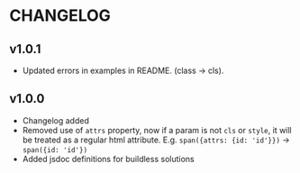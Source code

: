# CHANGELOG

## v1.0.1

- Updated errors in examples in README. (class -> cls).

## v1.0.0

- Changelog added
- Removed use of `attrs` property, now if a param is not `cls` or `style`, it will be treated as a regular html attribute. E.g. `span({attrs: {id: 'id'}})` -> `span({id: 'id'})`
- Added jsdoc definitions for buildless solutions
